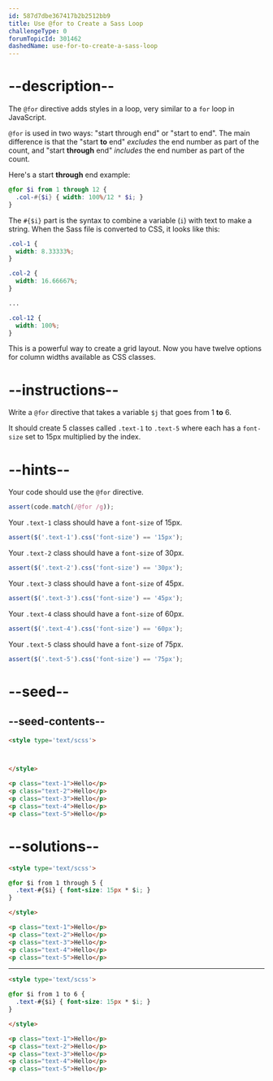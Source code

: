 ```yaml
---
id: 587d7dbe367417b2b2512bb9
title: Use @for to Create a Sass Loop
challengeType: 0
forumTopicId: 301462
dashedName: use-for-to-create-a-sass-loop
---
```


# --description--

The `@for` directive adds styles in a loop, very similar to a `for` loop in JavaScript.

`@for` is used in two ways: "start through end" or "start to end". The main difference is that the "start **to** end" *excludes* the end number as part of the count, and "start **through** end" *includes* the end number as part of the count.

Here's a start **through** end example:

```scss
@for $i from 1 through 12 {
  .col-#{$i} { width: 100%/12 * $i; }
}
```

The `#{$i}` part is the syntax to combine a variable (`i`) with text to make a string. When the Sass file is converted to CSS, it looks like this:

```scss
.col-1 {
  width: 8.33333%;
}

.col-2 {
  width: 16.66667%;
}

...

.col-12 {
  width: 100%;
}
```

This is a powerful way to create a grid layout. Now you have twelve options for column widths available as CSS classes.

# --instructions--

Write a `@for` directive that takes a variable `$j` that goes from 1 **to** 6.

It should create 5 classes called `.text-1` to `.text-5` where each has a `font-size` set to 15px multiplied by the index.

# --hints--

Your code should use the `@for` directive.

```js
assert(code.match(/@for /g));
```

Your `.text-1` class should have a `font-size` of 15px.

```js
assert($('.text-1').css('font-size') == '15px');
```

Your `.text-2` class should have a `font-size` of 30px.

```js
assert($('.text-2').css('font-size') == '30px');
```

Your `.text-3` class should have a `font-size` of 45px.

```js
assert($('.text-3').css('font-size') == '45px');
```

Your `.text-4` class should have a `font-size` of 60px.

```js
assert($('.text-4').css('font-size') == '60px');
```

Your `.text-5` class should have a `font-size` of 75px.

```js
assert($('.text-5').css('font-size') == '75px');
```

# --seed--

## --seed-contents--

```html
<style type='text/scss'>



</style>

<p class="text-1">Hello</p>
<p class="text-2">Hello</p>
<p class="text-3">Hello</p>
<p class="text-4">Hello</p>
<p class="text-5">Hello</p>
```

# --solutions--

```html
<style type='text/scss'>

@for $i from 1 through 5 {
  .text-#{$i} { font-size: 15px * $i; }
}

</style>

<p class="text-1">Hello</p>
<p class="text-2">Hello</p>
<p class="text-3">Hello</p>
<p class="text-4">Hello</p>
<p class="text-5">Hello</p>
```

---

```html
<style type='text/scss'>

@for $i from 1 to 6 {
  .text-#{$i} { font-size: 15px * $i; }
}

</style>

<p class="text-1">Hello</p>
<p class="text-2">Hello</p>
<p class="text-3">Hello</p>
<p class="text-4">Hello</p>
<p class="text-5">Hello</p>
```